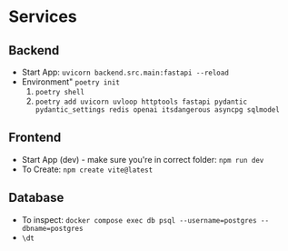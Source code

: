 # Services

## Backend
- Start App: `uvicorn backend.src.main:fastapi --reload`
- Environment" `poetry init`
    1. `poetry shell`
    2. `poetry add uvicorn uvloop httptools fastapi pydantic pydantic_settings redis openai itsdangerous asyncpg sqlmodel`

## Frontend
- Start App (dev) - make sure you're in correct folder: `npm run dev`
- To Create: `npm create vite@latest`

## Database
- To inspect: `docker compose exec db psql --username=postgres --dbname=postgres`
- `\dt`